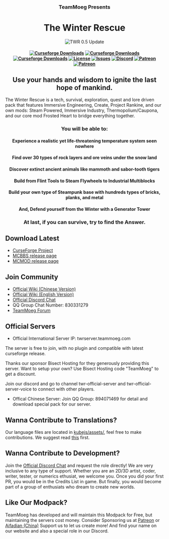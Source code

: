 <h3 align="center">TeamMoeg Presents</h3>
<h1 align="center">The Winter Rescue</h1>
<div align="center">
    <img src="https://i.imgur.com/7W3dnEF.png" alt="TWR 0.5 Update">
</div>

<h4 align="center">
	<a href="https://www.curseforge.com/minecraft/modpacks/the-winter-rescue"><img src="https://cf.way2muchnoise.eu/title/535790.svg?badge_style=flat" alt="Curseforge Downloads"></a>
    	<a href="https://www.curseforge.com/minecraft/modpacks/the-winter-rescue"><img src="http://cf.way2muchnoise.eu/full_535790_downloads.svg?badge_style=flat" alt="Curseforge Downloads"></a>
	<a href="https://www.curseforge.com/minecraft/modpacks/the-winter-rescue"><img src="https://cf.way2muchnoise.eu/versions/For%20MC_535790_all.svg?badge_style=flat" alt="Curseforge Downloads"></a>
	<a href="https://github.com/TeamMoegMC/The-Winter-Rescue/blob/master/LICENSE.txt"><img src="https://img.shields.io/badge/%20license-brightgreen?style=flat-square" alt="License"></a>
	<a href="https://github.com/TeamMoegMC/The-Winter-Rescue/issues"><img src="https://img.shields.io/github/issues/TeamMoegMC/The-Winter-Rescue?style=flat-square" alt="Issues"></a>
	<a href="https://discord.gg/BWn6E94"><img src="https://img.shields.io/badge/discord-chat%20with%20players-blue?style=flat-square" alt="Discord"></a>
	<a href="https://www.patreon.com/TeamMoegProjects"><img src="https://img.shields.io/badge/patreon-support%20the%20devs-orange.svg?style=flat-square" alt="Patreon"></a>
	<a href="https://afdian.net/@teammoeg"><img src="https://img.shields.io/badge/爱发电-赞助我们-blueviolet.svg?style=flat-square" alt="Patreon"></a><br>
</h4>

<h2 align="center">Use your hands and wisdom to ignite the last hope of mankind.</h2>

The Winter Rescue is a tech, survival, exploration, quest and lore driven pack that features Immersive Engineering, Create, Project Rankine, and our own mods: Steam Powered, Immersive Industry, Thermopolium/Caupona, and our core mod Frosted Heart to bridge everything together. 

<h3 align="center">You will be able to:</h3>

<h4 align="center">Experience a realistic yet life-threatening temperature system seen nowhere</h4>

<h4 align="center">Find over 30 types of rock layers and ore veins under the snow land</h4>

<h4 align="center">Discover extinct ancient animals like mammoth and sabor-tooth tigers</h4>

<h4 align="center">Build from Flint Tools to Steam Flywheels to Industrial Multiblocks</h4>

<h4 align="center">Build your own type of Steampunk base with hundreds types of bricks, planks, and metal</h4>

<h4 align="center">And, Defend yourself from the Winter with a Generator Tower</h4>

<h3 align="center">At last, if you can survive, try to find the Answer.</h3>

## Download Latest

- [CurseForge Project](https://curseforge.com/minecraft/modpacks/the-winter-rescue)
- [MCBBS release page](https://www.mcbbs.net/thread-1227167-1-1.html)
- [MCMOD release page](https://www.mcmod.cn/modpack/273.html)

## Join Community

- [Official Wiki (Chinese Version)](https://wiki.teammoeg.com/)
- [Official Wiki (English Version)](https://wiki.teammoeg.com/index.php?title=The_Winter_Rescue)
- [Official Discord Chat](https://discord.gg/BWn6E94)
- QQ Group Chat Number: 830331279
- [TeamMoeg Forum](https://forum.teammoeg.com/)

## Official Servers

- Official International Server IP: twrserver.teammoeg.com

The server is free to join, with no plugin and compatible with latest curseforge release.

Thanks our sponsor Bisect Hosting for they generously providing this server. Want to setup your own? Use Bisect Hosting code "TeamMoeg" to get a discount.

Join our discord and go to channel twr-official-server and twr-official-server-voice to connect with other players.

- Offical Chinese Server: Join QQ Group: 894071469 for detail and download special pack for our server.

## Wanna Contribute to Translations?
Our language files are located in [kubejs/assets/](https://github.com/TeamMoegMC/TheWinterRescue/tree/master/kubejs/assets), feel free to make contributions. We suggest read [this](https://github.com/TeamMoegMC/TheWinterRescue/tree/master/kubejs/README.md) first.

## Wanna Contribute to Development?
Join the [Official Discord Chat](https://discord.gg/BWn6E94) and request the role directly! We are very inclusive to any type of support. Whether you are an 2D/3D artist, coder, writer, tester, or numerics ethusiat, we welcome you. Once you did your first PR, you would be in the Credits List in game. But finally, you would become part of a group of enthusiats who dream to create new worlds. 

## Like Our Modpack?

TeamMoeg has developed and will maintain this Modpack for Free, but maintaining the servers cost money. Consider Sponsoring us at [Patreon](https://www.patreon.com/TeamMoeg) or [Aifadian (China)](https://afdian.net/@teammoeg)
Support us to let us create more! And find your name on our website and also a special role in our Discord. 
